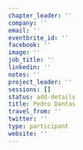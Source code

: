 ```yaml
---
chapter_leader: ''
company: ''
email: ''
eventbrite_id: ''
facebook: ''
image: ''
job_title: ''
linkedin: ''
notes: ''
project_leader: ''
sessions: []
status: add-details
title: Pedro Dantas
travel_from: ''
twitter: ''
type: participant
website: ''
---
```


<!-- put more details about participant here -->